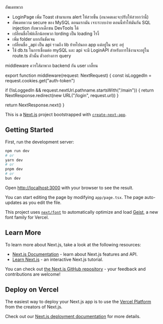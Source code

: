 อัพเดทพวก
- LoginPage เพิ่ม Toast เข้ามาแทน alert ให้สวยขึ้น (อนาคตเดะจะปรับให้สวยกว่านี้)
- อัพเดทความ secure ของ MySQL ตอนแรกมัน เจาะระบบง่าย ตอนนี้ทำให้มันกัน SQL injection กับพวกเด็กซน DevTools ได้
- เปลี่ยนชื่อไฟล์เล็กน้อยพวก lording เป็น loading ไรงี้
- เพิ่ม folder แยกกันชัดเจน
- เปลี่ยนชื่อ _api เป็น api รวมถึง lib ย้ายไปนอก app แต่อยู่ใน src อยุ่
- ใช้ db.ts ในการเชื่อมต่อ mySQL และ api จะมี LoginAPI สำหรับการใช้งานจะอยู่ใน route.ts ตัวนั้น ตัวอย่างการ query



middleware ควรใส่มาพวก backend กัน user เกลี้ยน

export function middleware(request: NextRequest) {
  const isLoggedIn = request.cookies.get("auth-token")

  if (!isLoggedIn && request.nextUrl.pathname.startsWith("/main")) {
    return NextResponse.redirect(new URL("/login", request.url))
  }

  return NextResponse.next()
}

This is a [Next.js](https://nextjs.org) project bootstrapped with [`create-next-app`](https://nextjs.org/docs/app/api-reference/cli/create-next-app).

## Getting Started

First, run the development server:

```bash
npm run dev
# or
yarn dev
# or
pnpm dev
# or
bun dev
```

Open [http://localhost:3000](http://localhost:3000) with your browser to see the result.

You can start editing the page by modifying `app/page.tsx`. The page auto-updates as you edit the file.

This project uses [`next/font`](https://nextjs.org/docs/app/building-your-application/optimizing/fonts) to automatically optimize and load [Geist](https://vercel.com/font), a new font family for Vercel.

## Learn More

To learn more about Next.js, take a look at the following resources:

- [Next.js Documentation](https://nextjs.org/docs) - learn about Next.js features and API.
- [Learn Next.js](https://nextjs.org/learn) - an interactive Next.js tutorial.

You can check out [the Next.js GitHub repository](https://github.com/vercel/next.js) - your feedback and contributions are welcome!

## Deploy on Vercel

The easiest way to deploy your Next.js app is to use the [Vercel Platform](https://vercel.com/new?utm_medium=default-template&filter=next.js&utm_source=create-next-app&utm_campaign=create-next-app-readme) from the creators of Next.js.

Check out our [Next.js deployment documentation](https://nextjs.org/docs/app/building-your-application/deploying) for more details.
